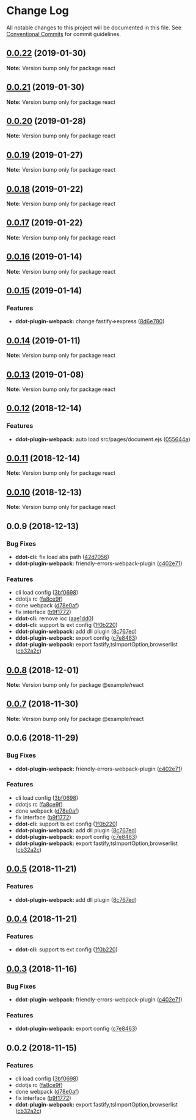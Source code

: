 # Change Log

All notable changes to this project will be documented in this file.
See [Conventional Commits](https://conventionalcommits.org) for commit guidelines.

## [0.0.22](https://github.com/Jetsly/ddot/compare/react@0.0.21...react@0.0.22) (2019-01-30)

**Note:** Version bump only for package react





## [0.0.21](https://github.com/Jetsly/ddot/compare/react@0.0.20...react@0.0.21) (2019-01-30)

**Note:** Version bump only for package react





## [0.0.20](https://github.com/Jetsly/ddot/compare/react@0.0.19...react@0.0.20) (2019-01-28)

**Note:** Version bump only for package react





## [0.0.19](https://github.com/Jetsly/ddot/compare/react@0.0.18...react@0.0.19) (2019-01-27)

**Note:** Version bump only for package react





## [0.0.18](https://github.com/Jetsly/ddot/compare/react@0.0.17...react@0.0.18) (2019-01-22)

**Note:** Version bump only for package react





## [0.0.17](https://github.com/Jetsly/ddot/compare/react@0.0.16...react@0.0.17) (2019-01-22)

**Note:** Version bump only for package react





## [0.0.16](https://github.com/Jetsly/ddot/compare/react@0.0.15...react@0.0.16) (2019-01-14)

**Note:** Version bump only for package react





## [0.0.15](https://github.com/Jetsly/ddot/compare/react@0.0.14...react@0.0.15) (2019-01-14)


### Features

* **ddot-plugin-webpack:** change fastify=>express ([8d6e780](https://github.com/Jetsly/ddot/commit/8d6e780))





## [0.0.14](https://github.com/Jetsly/ddot/compare/react@0.0.13...react@0.0.14) (2019-01-11)

**Note:** Version bump only for package react





## [0.0.13](https://github.com/Jetsly/ddot/compare/react@0.0.12...react@0.0.13) (2019-01-08)

**Note:** Version bump only for package react





## [0.0.12](https://github.com/Jetsly/ddot/compare/react@0.0.11...react@0.0.12) (2018-12-14)


### Features

* **ddot-plugin-webpack:** auto load src/pages/document.ejs ([055644a](https://github.com/Jetsly/ddot/commit/055644a))





## [0.0.11](https://github.com/Jetsly/ddot/compare/react@0.0.10...react@0.0.11) (2018-12-14)

**Note:** Version bump only for package react





## [0.0.10](https://github.com/Jetsly/ddot/compare/react@0.0.9...react@0.0.10) (2018-12-13)

**Note:** Version bump only for package react





## 0.0.9 (2018-12-13)


### Bug Fixes

* **ddot-cli:** fix load abs path ([42d7056](https://github.com/Jetsly/ddot/commit/42d7056))
* **ddot-plugin-webpack:** friendly-errors-webpack-plugin ([c402e71](https://github.com/Jetsly/ddot/commit/c402e71))


### Features

* cli load config ([3bf0698](https://github.com/Jetsly/ddot/commit/3bf0698))
* ddotjs rc ([fa8ce9f](https://github.com/Jetsly/ddot/commit/fa8ce9f))
* done webpack ([d78e0af](https://github.com/Jetsly/ddot/commit/d78e0af))
* fix interface ([b9f1772](https://github.com/Jetsly/ddot/commit/b9f1772))
* **ddot-cli:** remove ioc ([aae1dd0](https://github.com/Jetsly/ddot/commit/aae1dd0))
* **ddot-cli:** support ts ext config ([1f0b220](https://github.com/Jetsly/ddot/commit/1f0b220))
* **ddot-plugin-webpack:** add dll plugin ([8c767ed](https://github.com/Jetsly/ddot/commit/8c767ed))
* **ddot-plugin-webpack:** export config ([c7e8463](https://github.com/Jetsly/ddot/commit/c7e8463))
* **ddot-plugin-webpack:** export fastify,tsImportOption,browserlist ([cb32a2c](https://github.com/Jetsly/ddot/commit/cb32a2c))





## [0.0.8](https://github.com/Jetsly/ddot/compare/@example/react@0.0.7...@example/react@0.0.8) (2018-12-01)

**Note:** Version bump only for package @example/react





## [0.0.7](https://github.com/Jetsly/ddot/compare/@example/react@0.0.6...@example/react@0.0.7) (2018-11-30)

**Note:** Version bump only for package @example/react





## 0.0.6 (2018-11-29)


### Bug Fixes

* **ddot-plugin-webpack:** friendly-errors-webpack-plugin ([c402e71](https://github.com/Jetsly/ddot/commit/c402e71))


### Features

* cli load config ([3bf0698](https://github.com/Jetsly/ddot/commit/3bf0698))
* ddotjs rc ([fa8ce9f](https://github.com/Jetsly/ddot/commit/fa8ce9f))
* done webpack ([d78e0af](https://github.com/Jetsly/ddot/commit/d78e0af))
* fix interface ([b9f1772](https://github.com/Jetsly/ddot/commit/b9f1772))
* **ddot-cli:** support ts ext config ([1f0b220](https://github.com/Jetsly/ddot/commit/1f0b220))
* **ddot-plugin-webpack:** add dll plugin ([8c767ed](https://github.com/Jetsly/ddot/commit/8c767ed))
* **ddot-plugin-webpack:** export config ([c7e8463](https://github.com/Jetsly/ddot/commit/c7e8463))
* **ddot-plugin-webpack:** export fastify,tsImportOption,browserlist ([cb32a2c](https://github.com/Jetsly/ddot/commit/cb32a2c))





## [0.0.5](https://github.com/Jetsly/ddot/compare/@example/react@0.0.4...@example/react@0.0.5) (2018-11-21)


### Features

* **ddot-plugin-webpack:** add dll plugin ([8c767ed](https://github.com/Jetsly/ddot/commit/8c767ed))





## [0.0.4](https://github.com/Jetsly/ddot/compare/@example/react@0.0.3...@example/react@0.0.4) (2018-11-21)


### Features

* **ddot-cli:** support ts ext config ([1f0b220](https://github.com/Jetsly/ddot/commit/1f0b220))





## [0.0.3](https://github.com/Jetsly/ddot/compare/@example/react@0.0.2...@example/react@0.0.3) (2018-11-16)


### Bug Fixes

* **ddot-plugin-webpack:** friendly-errors-webpack-plugin ([c402e71](https://github.com/Jetsly/ddot/commit/c402e71))


### Features

* **ddot-plugin-webpack:** export config ([c7e8463](https://github.com/Jetsly/ddot/commit/c7e8463))





## 0.0.2 (2018-11-15)


### Features

* cli load config ([3bf0698](https://github.com/Jetsly/ddot/commit/3bf0698))
* ddotjs rc ([fa8ce9f](https://github.com/Jetsly/ddot/commit/fa8ce9f))
* done webpack ([d78e0af](https://github.com/Jetsly/ddot/commit/d78e0af))
* fix interface ([b9f1772](https://github.com/Jetsly/ddot/commit/b9f1772))
* **ddot-plugin-webpack:** export fastify,tsImportOption,browserlist ([cb32a2c](https://github.com/Jetsly/ddot/commit/cb32a2c))
